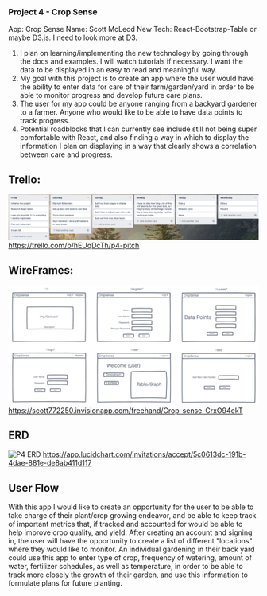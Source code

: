 ### Project 4 - Crop Sense

App: Crop Sense
Name: Scott McLeod
New Tech: React-Bootstrap-Table or maybe D3.js. I need to look more at D3.

1. I plan on learning/implementing the new technology by going through the docs and examples. I will watch tutorials if necessary. I want the data to be displayed in an easy to read and meaningful way.
2. My goal with this project is to create an app where the user would have the ability to enter data for care of their farm/garden/yard in order to be able to monitor progress and develop future care plans.
3. The user for my app could be anyone ranging from a backyard gardener to a farmer. Anyone who would like to be able to have data points to track progress.
4. Potential roadblocks that I can currently see include still not being super comfortable with React, and also finding a way in which to display the information I plan on displaying in a way that clearly shows a correlation between care and progress.

## Trello:
![P4 Trello](./imgs/p4Trello.png)
https://trello.com/b/hEUqDcTh/p4-pitch


## WireFrames: 
![P4 Wireframe](./imgs/p4Wireframe.png)
https://scott772250.invisionapp.com/freehand/Crop-sense-CrxO94ekT


## ERD
![P4 ERD](./img/p4ERD.png)
https://app.lucidchart.com/invitations/accept/5c0613dc-191b-4dae-881e-de8ab411d117

## User Flow
With this app I would like to create an opportunity for the user to be able to take charge of their plant/crop growing endeavor, and be able to keep track of important metrics that, if tracked and accounted for would be able to help improve crop quality, and yield. After creating an account and signing in, the user will have the opportunity to create a list of different "locations" where they would like to monitor. An individual gardening in their back yard could use this app to enter type of crop, frequency of watering, amount of water, fertilizer schedules, as well as temperature, in order to be able to track more closely the growth of their garden, and use this information to formulate plans for future planting.